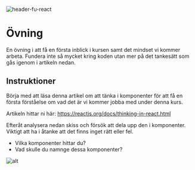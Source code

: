 ![header-fu-react](https://user-images.githubusercontent.com/54267140/140047203-0ceeac31-f902-4462-b159-6efaaa199c9c.png)

# Övning

En övning i att få en första inblick i kursen samt det mindset vi kommer arbeta. Fundera inte så mycket kring
koden utan mer på det tankesätt som gås igenom i artikeln nedan.

## Instruktioner

Börja med att läsa denna artikel om att tänka i komponenter för att få en första förståelse 
om vad det är vi kommer jobba med under denna kurs. 

Artikeln hittar ni här: https://reactjs.org/docs/thinking-in-react.html

Efteråt analysera nedan skiss och försök att dela upp den i komponenter. Viktigt att ha i åtanke att det finns inget rätt eller fel.
* Vilka komponenter hittar du?
* Vad skulle du namnge dessa komponenter?

![alt](https://raw.githubusercontent.com/zocom-christoffer-wallenberg/account-creation-form/master/mockup/account-creation.png)